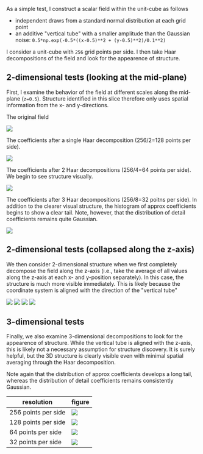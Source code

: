 As a simple test, I construct a scalar field within the unit-cube as follows

  * independent draws from a standard normal distribution at each grid point
  * an additive "vertical tube" with a smaller amplitude than the Gaussian noise: `0.5*np.exp(-0.5*((x-0.5)**2 + (y-0.5)**2)/0.1**2)`

I consider a unit-cube with `256` grid points per side.
I then take Haar decompositions of the field and look for the appearence of structure.

## 2-dimensional tests (looking at the mid-plane)

First, I examine the behavior of the field at different scales along the mid-plane (`z=0.5`).
Structure identified in this slice therefore only uses spatial information from the x- and y-directions.

The original field

<img src="test-2d-scatter-001-001.png">

The coefficients after a single Haar decomposition (256/2=128 points per side).

<img src="test-2d-scatter-002-002.png">

The coefficients after 2 Haar decompositions (256/4=64 points per side).
We begin to see structure visually.

<img src="test-2d-scatter-004-004.png">

The coefficients after 3 Haar decompositions (256/8=32 poitns per side).
In addition to the clearer visual structure, the histogram of approx coefficients begins to show a clear tail.
Note, however, that the distribution of detail coefficients remains quite Gaussian.

<img src="test-2d-scatter-008-008.png">

## 2-dimensional tests (collapsed along the z-axis)

We then consider 2-dimensional structure when we first completely decompose the field along the z-axis (i.e., take the average of all values along the z-axis at each x- and y-position separately).
In this case, the structure is much more visible immediately.
This is likely because the coordinate system is aligned with the direction of the "vertical tube"

<img src="test-2da-scatter-001-001.png">

<img src="test-2da-scatter-002-002.png">

<img src="test-2da-scatter-004-004.png">

<img src="test-2da-scatter-008-008.png">

## 3-dimensional tests

Finally, we also examine 3-dimensional decompositions to look for the appearence of structure.
While the vertical tube is aligned with the z-axis, this is likely not a necessary assumption for structure discovery.
It is surely helpful, but the 3D structure is clearly visible even with minimal spatial averaging through the Haar decomposition.

Note again that the distribution of approx coefficients develops a long tail, whereas the distribution of detail coefficients remains consistently Gaussian.

|resolution         |figure                                     |
|-------------------|-------------------------------------------|
|256 points per side|<img src="test-3d-scatter-001-001-001.png">|
|128 points per side|<img src="test-3d-scatter-002-002-002.png">|
| 64 points per side|<img src="test-3d-scatter-004-004-004.png">|
| 32 points per side|<img src="test-3d-scatter-008-008-008.png">|
